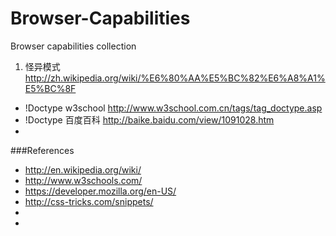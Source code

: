 Browser-Capabilities
====================

Browser capabilities collection


1. 怪异模式 http://zh.wikipedia.org/wiki/%E6%80%AA%E5%BC%82%E6%A8%A1%E5%BC%8F
  * !Doctype w3school http://www.w3school.com.cn/tags/tag_doctype.asp 
  * !Doctype 百度百科 http://baike.baidu.com/view/1091028.htm
  * 
  


###References
* http://en.wikipedia.org/wiki/
* http://www.w3schools.com/
* https://developer.mozilla.org/en-US/
* http://css-tricks.com/snippets/
* 
* 
